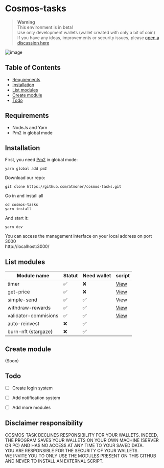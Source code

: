 # Cosmos-tasks

> __Warning__  
This environment is in beta!  
Use only development wallets (wallet created with only a bit of coin)  
If you have any ideas, improvements or security issues, please [open a discussion here](https://github.com/atmoner/cosmos-tasks/discussions/new)

![image](https://user-images.githubusercontent.com/1071490/185205069-fdb43529-b297-43c8-841e-1051e7bf89e3.png)


## Table of Contents

*   [Requirements](#requirements "Requirements")
*   [Installation](#installation "Installation")
*   [List modules](#list-modules "List modules")
*   [Create module](#create-module "Create module")
*   [Todo](#todo "Todo")

## Requirements

* NodeJs and Yarn
* Pm2 in global mode

## Installation

First, you need [Pm2](https://pm2.keymetrics.io) in global mode: 
```
yarn global add pm2
```

Download our repo:
```
git clone https://github.com/atmoner/cosmos-tasks.git
```

Go in and install all
```
cd cosmos-tasks  
yarn install
```

And start it:
```
yarn dev
```

You can access the management interface on your local address on port 3000  
http://localhost:3000/

## List modules
| Module name | Statut | Need wallet | script
| -------- | -------- | -------- | -------- |
| timer     |  ✅     | ❌      | [View](https://github.com/atmoner/cosmos-tasks/tree/main/scripts/timer) |
| get-price     |  ✅     | ❌      | [View](https://github.com/atmoner/cosmos-tasks/tree/main/scripts/get-price) |
| simple-send    |  ✅     |  ✅     | [View](https://github.com/atmoner/cosmos-tasks/tree/main/scripts/simple-send) |
| withdraw-rewards    |  ✅     |  ✅     | [View](https://github.com/atmoner/cosmos-tasks/tree/main/scripts/withdraw-rewards) |
| validator-commisions    |  ✅     |  ✅     | [View](https://github.com/atmoner/cosmos-tasks/tree/main/scripts/validator-commisions) |
| auto-reinvest     |  ❌     |  ✅     |  |
| burn-nft (stargaze)     |  ❌     |  ✅     |  |

## Create module

(Soon)

## Todo

- [ ] Create login system
- [ ] Add notification system
- [ ] Add more modules
 


## Disclaimer responsibility
COSMOS-TASK DECLINES RESPONSIBILITY FOR YOUR WALLETS. INDEED, THE PROGRAM SAVES YOUR WALLETS ON YOUR OWN MACHINE (SERVER OR PC) AND HAS NO ACCESS AT ANY TIME TO YOUR SAVED DATA.  
YOU ARE RESPONSIBLE FOR THE SECURITY OF YOUR WALLETS.  
WE INVITE YOU TO ONLY USE THE MODULES PRESENT ON THIS GITHUB AND NEVER TO INSTALL AN EXTERNAL SCRIPT.
